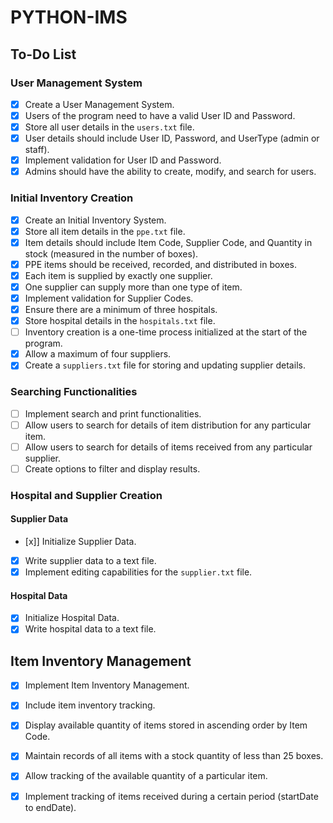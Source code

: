 # PYTHON-IMS


## To-Do List

### User Management System
- [x] Create a User Management System.
- [x] Users of the program need to have a valid User ID and Password.
- [x] Store all user details in the `users.txt` file.
- [x] User details should include User ID, Password, and UserType (admin or staff).
- [x] Implement validation for User ID and Password.
- [x] Admins should have the ability to create, modify, and search for users.

### Initial Inventory Creation
- [x] Create an Initial Inventory System.
- [x] Store all item details in the `ppe.txt` file.
- [x] Item details should include Item Code, Supplier Code, and Quantity in stock (measured in the number of boxes).
- [x] PPE items should be received, recorded, and distributed in boxes.
- [x] Each item is supplied by exactly one supplier.
- [x] One supplier can supply more than one type of item.
- [x] Implement validation for Supplier Codes.
- [x] Ensure there are a minimum of three hospitals.
- [x] Store hospital details in the `hospitals.txt` file.
- [ ] Inventory creation is a one-time process initialized at the start of the program.
- [x] Allow a maximum of four suppliers.
- [x] Create a `suppliers.txt` file for storing and updating supplier details.

### Searching Functionalities
- [ ] Implement search and print functionalities.
- [ ] Allow users to search for details of item distribution for any particular item.
- [ ] Allow users to search for details of items received from any particular supplier.
- [ ] Create options to filter and display results.

### Hospital and Supplier Creation
#### Supplier Data
- [x]] Initialize Supplier Data.
- [x] Write supplier data to a text file.
- [x] Implement editing capabilities for the `supplier.txt` file.

#### Hospital Data
- [x] Initialize Hospital Data.
- [x] Write hospital data to a text file.

## Item Inventory Management
- [x] Implement Item Inventory Management.
- [x] Include item inventory tracking.
- [x] Display available quantity of items stored in ascending order by Item Code.
- [x] Maintain records of all items with a stock quantity of less than 25 boxes.
- [x] Allow tracking of the available quantity of a particular item.
- [x] Implement tracking of items received during a certain period (startDate to endDate).


